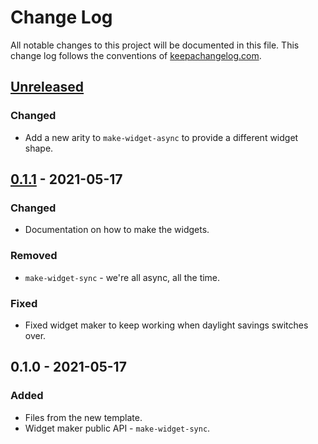# Change Log
All notable changes to this project will be documented in this file. This change log follows the conventions of [keepachangelog.com](http://keepachangelog.com/).

## [Unreleased]
### Changed
- Add a new arity to `make-widget-async` to provide a different widget shape.

## [0.1.1] - 2021-05-17
### Changed
- Documentation on how to make the widgets.

### Removed
- `make-widget-sync` - we're all async, all the time.

### Fixed
- Fixed widget maker to keep working when daylight savings switches over.

## 0.1.0 - 2021-05-17
### Added
- Files from the new template.
- Widget maker public API - `make-widget-sync`.

[Unreleased]: https://github.com/your-name/omics-tools-clj/compare/0.1.1...HEAD
[0.1.1]: https://github.com/your-name/omics-tools-clj/compare/0.1.0...0.1.1
